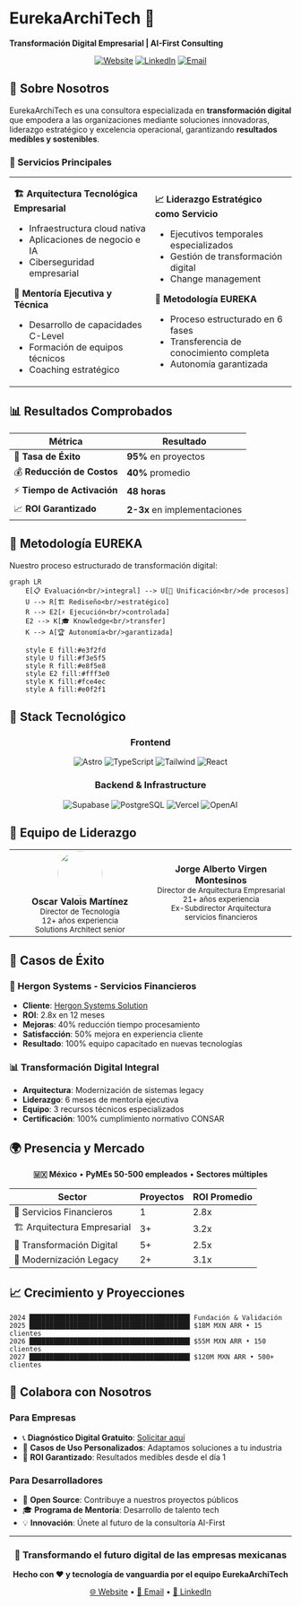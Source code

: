 # EurekaArchiTech 🚀

**Transformación Digital Empresarial | AI-First Consulting**

<div align="center">

[![Website](https://img.shields.io/badge/Website-eureka--architech.com-blue?style=for-the-badge&logo=globe)](https://eureka-architech.com)
[![LinkedIn](https://img.shields.io/badge/LinkedIn-EurekaArchiTech-0077B5?style=for-the-badge&logo=linkedin)](https://linkedin.com/company/eureka-architech)
[![Email](https://img.shields.io/badge/Email-hi%40eureka--architech.com-D14836?style=for-the-badge&logo=gmail)](mailto:hi@eureka-architech.com)

</div>

## 🌟 Sobre Nosotros

EurekaArchiTech es una consultora especializada en **transformación digital** que empodera a las organizaciones mediante soluciones innovadoras, liderazgo estratégico y excelencia operacional, garantizando **resultados medibles y sostenibles**.

### 🎯 Servicios Principales

<table>
<tr>
<td width="50%">

**🏗️ Arquitectura Tecnológica Empresarial**
- Infraestructura cloud nativa
- Aplicaciones de negocio e IA
- Ciberseguridad empresarial

**👥 Mentoría Ejecutiva y Técnica**
- Desarrollo de capacidades C-Level
- Formación de equipos técnicos
- Coaching estratégico

</td>
<td width="50%">

**📈 Liderazgo Estratégico como Servicio**
- Ejecutivos temporales especializados
- Gestión de transformación digital
- Change management

**🤖 Metodología EUREKA**
- Proceso estructurado en 6 fases
- Transferencia de conocimiento completa
- Autonomía garantizada

</td>
</tr>
</table>

## 📊 Resultados Comprobados

<div align="center">

| Métrica | Resultado |
|---------|-----------|
| 🎯 **Tasa de Éxito** | **95%** en proyectos |
| 💰 **Reducción de Costos** | **40%** promedio |
| ⚡ **Tiempo de Activación** | **48 horas** |
| 📈 **ROI Garantizado** | **2-3x** en implementaciones |

</div>

## 🤖 Metodología EUREKA

Nuestro proceso estructurado de transformación digital:

```mermaid
graph LR
    E[📋 Evaluación<br/>integral] --> U[🔄 Unificación<br/>de procesos]
    U --> R[🏗️ Rediseño<br/>estratégico]
    R --> E2[⚡ Ejecución<br/>controlada]
    E2 --> K[🎓 Knowledge<br/>transfer]
    K --> A[🏆 Autonomía<br/>garantizada]

    style E fill:#e3f2fd
    style U fill:#f3e5f5
    style R fill:#e8f5e8
    style E2 fill:#fff3e0
    style K fill:#fce4ec
    style A fill:#e0f2f1
```

## 🚀 Stack Tecnológico

<div align="center">

### Frontend
![Astro](https://img.shields.io/badge/Astro-FF5D01?style=for-the-badge&logo=astro&logoColor=white)
![TypeScript](https://img.shields.io/badge/TypeScript-3178C6?style=for-the-badge&logo=typescript&logoColor=white)
![Tailwind](https://img.shields.io/badge/Tailwind_CSS-06B6D4?style=for-the-badge&logo=tailwind-css&logoColor=white)
![React](https://img.shields.io/badge/React-61DAFB?style=for-the-badge&logo=react&logoColor=black)

### Backend & Infrastructure
![Supabase](https://img.shields.io/badge/Supabase-3ECF8E?style=for-the-badge&logo=supabase&logoColor=white)
![PostgreSQL](https://img.shields.io/badge/PostgreSQL-4169E1?style=for-the-badge&logo=postgresql&logoColor=white)
![Vercel](https://img.shields.io/badge/Vercel-000000?style=for-the-badge&logo=vercel&logoColor=white)
![OpenAI](https://img.shields.io/badge/OpenAI-412991?style=for-the-badge&logo=openai&logoColor=white)

</div>

## 👥 Equipo de Liderazgo

<table>
<tr>
<td align="center" width="50%">
  <img src="https://github.com/osvalois.png" width="80" style="border-radius: 50%"><br>
  <strong>Oscar Valois Martínez</strong><br>
  <sub>Director de Tecnología</sub><br>
  <sub>12+ años experiencia</sub><br>
  <sub>Solutions Architect senior</sub>
</td>
<td align="center" width="50%">
  <strong>Jorge Alberto Virgen Montesinos</strong><br>
  <sub>Director de Arquitectura Empresarial</sub><br>
  <sub>21+ años experiencia</sub><br>
  <sub>Ex-Subdirector Arquitectura servicios financieros</sub>
</td>
</tr>
</table>

## 🎯 Casos de Éxito

### 🏦 Hergon Systems - Servicios Financieros
- **Cliente**: [Hergon Systems Solution](https://sishergon.com.mx/)
- **ROI**: 2.8x en 12 meses
- **Mejoras**: 40% reducción tiempo procesamiento
- **Satisfacción**: 50% mejora en experiencia cliente
- **Resultado**: 100% equipo capacitado en nuevas tecnologías

### 📊 Transformación Digital Integral
- **Arquitectura**: Modernización de sistemas legacy
- **Liderazgo**: 6 meses de mentoría ejecutiva
- **Equipo**: 3 recursos técnicos especializados
- **Certificación**: 100% cumplimiento normativo CONSAR

## 🌍 Presencia y Mercado

<div align="center">

**🇲🇽 México** • **PyMEs 50-500 empleados** • **Sectores múltiples**

| Sector | Proyectos | ROI Promedio |
|--------|-----------|--------------|
| 🏦 Servicios Financieros | 1 | 2.8x |
| 🏗️ Arquitectura Empresarial | 3+ | 3.2x |
| 💼 Transformación Digital | 5+ | 2.5x |
| 🤖 Modernización Legacy | 2+ | 3.1x |

</div>

## 📈 Crecimiento y Proyecciones

```
2024 ████████████████████████████████████████ Fundación & Validación
2025 ████████████████████████████████████████ $18M MXN ARR • 15 clientes
2026 ████████████████████████████████████████ $55M MXN ARR • 150 clientes
2027 ████████████████████████████████████████ $120M MXN ARR • 500+ clientes
```

## 🤝 Colabora con Nosotros

### Para Empresas
- 📞 **Diagnóstico Digital Gratuito**: [Solicitar aquí](https://eureka-architech.com/contacto)
- 💼 **Casos de Uso Personalizados**: Adaptamos soluciones a tu industria
- 🎯 **ROI Garantizado**: Resultados medibles desde el día 1

### Para Desarrolladores
- 🚀 **Open Source**: Contribuye a nuestros proyectos públicos
- 🎓 **Programa de Mentoría**: Desarrollo de talento tech
- 💡 **Innovación**: Únete al futuro de la consultoría AI-First

---

<div align="center">

### 🚀 Transformando el futuro digital de las empresas mexicanas

**Hecho con ❤️ y tecnología de vanguardia por el equipo EurekaArchiTech**

[🌐 Website](https://eureka-architech.com) • [📧 Email](mailto:hi@eureka-architech.com) • [💼 LinkedIn](https://linkedin.com/company/eureka-architech)

</div>